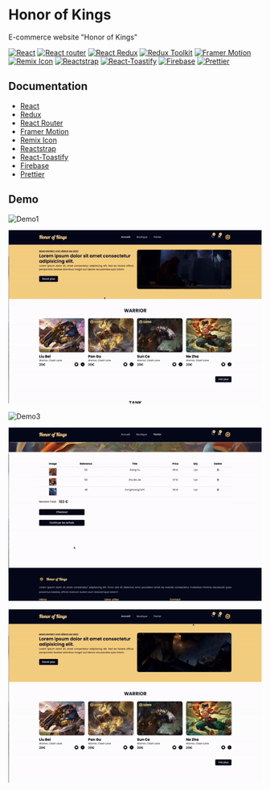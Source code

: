 # Honor of Kings

E-commerce website "Honor of Kings"

[![React](https://img.shields.io/badge/React-18.2.0-9cf)](https://fr.reactjs.org/)
[![React router](https://img.shields.io/badge/React%20Router-v6.2.2-orange)](https://v5.reactrouter.com/web/guides/quick-start)
[![React Redux](https://img.shields.io/badge/React%20Redux-v8.0.2-critical)](https://react-redux.js.org/)
[![Redux Toolkit](https://img.shields.io/badge/Redux%20Toolkit-v1.8.5-blueviolet)](https://redux-toolkit.js.org/)
[![Framer Motion](https://img.shields.io/badge/Framer%20Motion-7.6.1-blue)](https://www.framer.com/docs/)
[![Remix Icon](https://img.shields.io/badge/Remix%20Icon-2.5.0-brightgreen)](https://github.com/Remix-Design/remixicon#usage)
[![Reactstrap](https://img.shields.io/badge/Reactstrap-9.1.4-yellow)](https://reactstrap.github.io/?path=/story/home-installation--page)
[![React-Toastify](https://img.shields.io/badge/React--Toastify-9.1.1-ff69b4)](https://fkhadra.github.io/react-toastify/introduction/)
[![Firebase](https://img.shields.io/badge/Firebase-9.13.0-success)](https://prettier.io/docs/en/install.html)
[![Prettier](https://img.shields.io/badge/Prettier-2.7.1-green)](https://firebase.google.com/)

## Documentation

- [React](https://fr.reactjs.org/)
- [Redux](https://redux.js.org/)
- [React Router](https://v5.reactrouter.com/web/guides/quick-start)
- [Framer Motion](https://www.framer.com/docs/)
- [Remix Icon](https://github.com/Remix-Design/remixicon#usage)
- [Reactstrap](https://reactstrap.github.io/?path=/story/home-installation--page)
- [React-Toastify](https://fkhadra.github.io/react-toastify/introduction)
- [Firebase](https://firebase.google.com/)
- [Prettier](https://prettier.io/docs/en/install.html)

## Demo

![Demo1](src/assets/demo1.gif)

![Demo2](src/assets/demo2.gif)

![Demo3](src/assets/demo3.gif)

![Demo4](src/assets/demo4.gif)

![Demo5](src/assets/demo5.gif)
